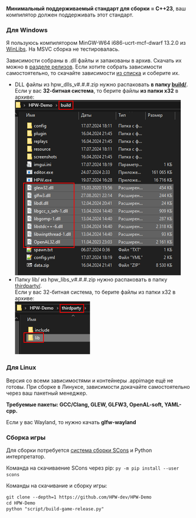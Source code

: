 **Минимальный поддерживаемый стандарт для сборки = C++23**, ваш компилятор должен поддерживать этот стандарт.

### Для Windows

Я пользуюсь компилятором MinGW-W64 i686-ucrt-mcf-dwarf 13.2.0 из [WinLibs](https://winlibs.com/). На MSVC сборка не тестировалась.

Зависимости собраны в .dll файлы и запакованы в архив. Скачать их можно в [разделе релизов](https://github.com/HPW-dev/HPW-Demo/releases). Если хотите собрать зависимости самостоятельно, то скачайте зависимости [из списка](../version.txt) и соберите их.

- DLL файлы из hpw_dlls_v#.#.#.zip нужно распаковать **в папку [build/](../build/)**.\
Если у вас **32-битная система**, то берите файлы **из папки x32** в архиве:\
![](../info/dlls-path.png)
- Папку lib/ из hpw_libs_v#.#.#.zip нужно распаковать в папку [thirdparty/](../thirdparty/).\
Если у вас 32-битная система, то берите файлы из папки x32 в архиве:\
![](../info/libs-path.png)

### Для Linux

Версия со всеми зависимостями и контейнеры .appimage ещё не готовы. При сборке в Линуксе, зависимости докачайте самостоятельно через ваш пакетный менеджер. 

**Требуемые пакеты: GCC/Clang, GLEW, GLFW3, OpenAL-soft, YAML-cpp.**

Если у вас Wayland, то нужно качать **glfw-wayland**

### Сборка игры

Для сборки потребуется [система сборки SCons](https://scons.org/) и Python интерпретатор.

Команда на скачиваение SCons через pip: ```py -m pip install --user scons```

Команды на скачивание и сборку игры:
```
git clone --depth=1 https://github.com/HPW-dev/HPW-Demo
cd HPW-Demo
python "script/build-game-release.py"
```
